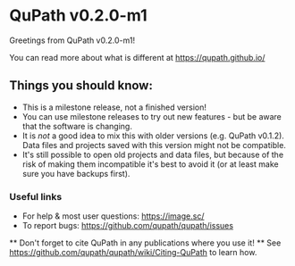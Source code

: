 QuPath v0.2.0-m1
================

Greetings from QuPath v0.2.0-m1!

You can read more about what is different at https://qupath.github.io/

## Things you should know:
* This is a milestone release, not a finished version!
* You can use milestone releases to try out new features - but be aware that the software is changing.
* It is *not* a good idea to mix this with older versions (e.g. QuPath v0.1.2). Data files and projects saved with this version might not be compatible.
* It's still possible to open old projects and data files, but because of the risk of making them incompatible it's best to avoid it (or at least make sure you have backups first).


### Useful links
* For help & most user questions: https://image.sc/
* To report bugs: https://github.com/qupath/qupath/issues

** Don't forget to cite QuPath in any publications where you use it! **
See https://github.com/qupath/qupath/wiki/Citing-QuPath to learn how.
